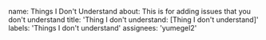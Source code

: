 
name: Things I Don't Understand
about: This is for adding issues that you don't understand
title: 'Thing I don't understand: <file in title> [Thing I don't understand]'
labels: 'Things I don't understand'
assignees: 'yumegel2'